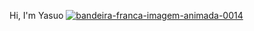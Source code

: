 Hi, I'm Yasuo <a href="https://www.imagensanimadas.com/cat-bandeira-da-franca-764.htm"><img src="https://www.imagensanimadas.com/data/media/764/bandeira-franca-imagem-animada-0014.gif" border="0" alt="bandeira-franca-imagem-animada-0014" /></a>
